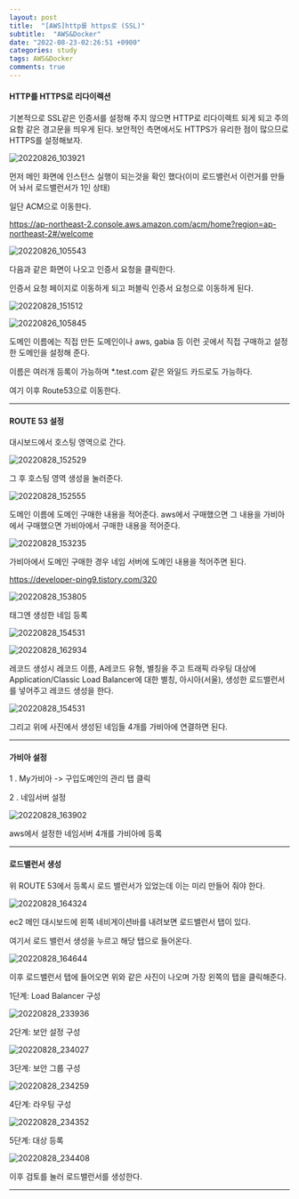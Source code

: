 ```yaml
---
layout: post
title:  "[AWS]http를 https로 (SSL)"
subtitle:  "AWS&Docker"
date: "2022-08-23-02:26:51 +0900"
categories: study
tags: AWS&Docker
comments: true
---
```



#### HTTP를 HTTPS로 리다이렉션


기본적으로 SSL같은 인증서를 설정해 주지 않으면
HTTP로 리다이렉트 되게 되고 주의 요함 같은 경고문을 띄우게 된다. 보안적인 측면에서도 HTTPS가 유리한 점이 많으므로 HTTPS를 설정해보자.

![20220826_103921](https://user-images.githubusercontent.com/37941513/186798266-6b95b19f-1135-4d33-aef9-51378b0e25fb.png)


먼저 메인 화면에 인스턴스 실행이 되는것을 확인 했다(이미 로드밸런서 이런거를 만들어 놔서 로드밸런서가 1인 상태)

일단 ACM으로 이동한다.

https://ap-northeast-2.console.aws.amazon.com/acm/home?region=ap-northeast-2#/welcome

![20220826_105543](https://user-images.githubusercontent.com/37941513/186799925-810252c8-abbe-49a6-b4e8-a078c2a5b18c.png)



다음과 같은 화면이 나오고 인증서 요청을 클릭한다.

인증서 요청 페이지로 이동하게 되고 퍼블릭 인증서 요청으로 이동하게 된다.


![20220828_151512](https://user-images.githubusercontent.com/37941513/187060452-0ffa58f9-aa83-410f-a990-986f86fce20c.png)



![20220826_105845](https://user-images.githubusercontent.com/37941513/186800362-37153f92-204d-42ae-86df-1e8535359835.png)



도메인 이름에는 직접 만든 도메인이나 aws, gabia 등 이런 곳에서 직접 구매하고 설정한 도메인을 설정해 준다.

이름은 여러개 등록이 가능하며 *.test.com 같은 와일드 카드로도 가능하다.


여기 이후 Route53으로 이동한다.

-------


#### ROUTE 53 설정


대시보드에서 호스팅 영역으로 간다.

![20220828_152529](https://user-images.githubusercontent.com/37941513/187060719-82fb43ef-5a9c-4bd4-841c-2db8d4f2da65.png)


그 후 호스팅 영역 생성을 눌러준다.


![20220828_152555](https://user-images.githubusercontent.com/37941513/187060721-037e2b39-e68a-4f85-bb29-ea3c607637e4.png)

도메인 이름에 도메인 구매한 내용을 적어준다.
aws에서 구매했으면 그 내용을 가비아에서 구매했으면 가비아에서 구매한 내용을 적어준다.

![20220828_153235](/assets/20220828_153235.png)

가비아에서 도메인 구매한 경우
네임 서버에 도메인 내용을 적어주면 된다.



https://developer-ping9.tistory.com/320


![20220828_153805](https://user-images.githubusercontent.com/37941513/187061132-aecfb54e-6a6a-44c0-9f29-80277144fc9d.png)

태그엔 생성한 네임 등록



![20220828_154531](https://user-images.githubusercontent.com/37941513/187061347-0fb99b2c-08d1-4393-931a-6683760d82c7.png)



![20220828_162934](https://user-images.githubusercontent.com/37941513/187063238-c56a92de-fcb4-47bb-a810-c2a2da7ece0c.png)

레코드 생성시 레코드 이름, A레코드 유형, 별칭을 주고
트래픽 라우팅 대상에 Application/Classic Load Balancer에 대한 별칭, 아시아(서울),
생성한 로드밸런서 를 넣어주고 레코드 생성을 한다.


![20220828_154531](https://user-images.githubusercontent.com/37941513/187061347-0fb99b2c-08d1-4393-931a-6683760d82c7.png)



그리고 위에 사진에서 생성된 네임들 4개를 가비아에 연결하면 된다.





-----

#### 가비아 설정

1 . My가비아 -> 구입도메인의 관리 탭 클릭


2 . 네임서버 설정

![20220828_163902](https://user-images.githubusercontent.com/37941513/187063425-322e6554-5720-4093-a52c-f40ca6f93dfa.png)



aws에서 설정한 네임서버 4개를 가비아에 등록



-----

#### 로드밸런서 생성


위 ROUTE 53에서 등록시 로드 밸런서가 있었는데 이는 미리 만들어 줘야 한다.

![20220828_164324](https://user-images.githubusercontent.com/37941513/187063600-67441a16-db33-4cf2-82bc-0d4934ac0911.png)


ec2 메인 대시보드에 왼쪽 네비게이션바를 내려보면 로드밸런서 탭이 있다.

여기서 로드 밸런서 생성을 누르고 해당 탭으로 들어온다.

![20220828_164644](/assets/20220828_164644.png)

이후 로드밸런서 탭에 들어오면 위와 같은 사진이 나오며
가장 왼쪽의 탭을 클릭해준다.


1단계: Load Balancer 구성

![20220828_233936](https://user-images.githubusercontent.com/37941513/187079906-5d572038-4bdf-488f-95df-29c5aa7d03ac.png)

2단계: 보안 설정 구성

![20220828_234027](https://user-images.githubusercontent.com/37941513/187079908-78329ea9-40e9-4b7f-992a-b6d464a534ea.png)

3단계: 보안 그룹 구성


![20220828_234259](https://user-images.githubusercontent.com/37941513/187079909-2e6cad62-bd3a-4cfa-be3b-47a5bc08d694.png)

4단계: 라우팅 구성


![20220828_234352](https://user-images.githubusercontent.com/37941513/187079910-d9a0a9fb-cbd0-4140-ab13-e64d481416df.png)

5단계: 대상 등록

![20220828_234408](https://user-images.githubusercontent.com/37941513/187079912-65274d31-5d8f-4067-b423-a9cf43869741.png)


이후 검토를 눌러 로드밸런서를 생성한다.

-------
